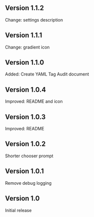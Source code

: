 ## Version 1.1.2

Change: settings description

## Version 1.1.1

Change: gradient icon

## Version 1.1.0

Added: Create YAML Tag Audit document

## Version 1.0.4

Improved: README and icon

## Version 1.0.3

Improved: README

## Version 1.0.2

Shorter chooser prompt

## Version 1.0.1

Remove debug logging

## Version 1.0

Initial release

